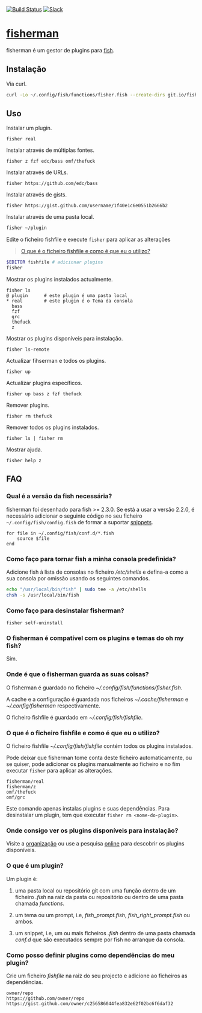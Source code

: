 [slack-link]: https://fisherman-wharf.herokuapp.com/
[slack-badge]: https://fisherman-wharf.herokuapp.com/badge.svg
[travis-link]: https://travis-ci.org/fisherman/fisherman
[travis-badge]: https://img.shields.io/travis/fisherman/fisherman.svg

[organização]: https://github.com/fisherman
[fish]: https://github.com/fish-shell/fish-shell
[fisherman]: http://fisherman.sh
[online]: http://fisherman.sh/#search

[![Build Status][travis-badge]][travis-link]
[![Slack][slack-badge]][slack-link]

# [fisherman]

fisherman é um gestor de plugins para [fish].

## Instalação

Via curl.

```sh
curl -Lo ~/.config/fish/functions/fisher.fish --create-dirs git.io/fisherman
```

## Uso

Instalar um plugin.

```
fisher real
```

Instalar através de  múltiplas fontes.

```
fisher z fzf edc/bass omf/thefuck
```

Instalar através de URLs.

```
fisher https://github.com/edc/bass
```

Instalar através de gists.

```
fisher https://gist.github.com/username/1f40e1c6e0551b2666b2
```

Instalar através de uma pasta local.

```sh
fisher ~/plugin
```

Edite o ficheiro fishfile e execute `fisher` para aplicar as alterações

> [O que é o ficheiro fishfile e como é que eu o utilizo?](#6-o-que-é-o-ficheiro-fishfile-e-como-é-que-eu-o-utilizo)

```sh
$EDITOR fishfile # adicionar plugins
fisher
```

Mostrar os plugins instalados actualmente.

```ApacheConf
fisher ls
@ plugin      # este plugin é uma pasta local
* real        # este plugin é o Tema da consola
  bass
  fzf
  grc
  thefuck
  z
```

Mostrar os plugins disponíveis para instalação.

```
fisher ls-remote
```

Actualizar fihserman e todos os plugins.

```
fisher up
```

Actualizar plugins específicos.

```
fisher up bass z fzf thefuck
```

Remover plugins.

```
fisher rm thefuck
```

Remover todos os plugins instalados.

```
fisher ls | fisher rm
```

Mostrar ajuda.

```
fisher help z
```

## FAQ

### Qual é a versão da fish necessária?

fisherman foi desenhado para fish >= 2.3.0. Se está a usar a versão 2.2.0, é necessário adicionar o seguinte código no seu ficheiro `~/.config/fish/config.fish` de formar a suportar [snippets](#8-o-que-é-um-plugin).

```fish
for file in ~/.config/fish/conf.d/*.fish
    source $file
end
```

### Como faço para tornar fish a minha consola predefinida?

Adicione fish à lista de consolas no ficheiro */etc/shells* e defina-a como a sua consola por omissão usando os seguintes comandos.

```sh
echo "/usr/local/bin/fish" | sudo tee -a /etc/shells
chsh -s /usr/local/bin/fish
```

### Como faço para desinstalar fisherman?
```fish
fisher self-uninstall
```

### O fisherman é compatível com os plugins e temas do oh my fish?

Sim.

### Onde é que o fisherman guarda as suas coisas?

O fisherman é guardado no ficheiro *~/.config/fish/functions/fisher.fish*.

A cache e a configuração é guardada nos ficheiros *~/.cache/fisherman* e *~/.config/fisherman* respectivamente.

O ficheiro fishfile é guardado em *~/.config/fish/fishfile*.

### O que é o ficheiro fishfile e como é que eu o utilizo?

O ficheiro fishfile *~/.config/fish/fishfile* contém todos os plugins instalados.

Pode deixar que fisherman tome conta deste ficheiro automaticamente, ou se quiser, pode adicionar os plugins manualmente ao ficheiro e no fim executar `fisher` para aplicar as alterações.

```
fisherman/real
fisherman/z
omf/thefuck
omf/grc
```

Este comando apenas instalas plugins e suas dependências. Para desinstalar um plugin, tem que executar `fisher rm <nome-do-plugin>`.

### Onde consigo ver os plugins disponíveis para instalação?

Visite a [organização] ou use a pesquisa [online] para descobrir os plugins disponíveis.

### O que é um plugin?

Um plugin é:

1. uma pasta local ou repositório git com uma função dentro de um ficheiro *.fish* na raiz da pasta ou repositório ou dentro de uma pasta chamada *functions*.

2. um tema ou um prompt, i.e, *fish_prompt.fish*, *fish_right_prompt.fish* ou ambos.

3. um snippet, i.e, um ou mais ficheiros *.fish* dentro de uma pasta chamada *conf.d* que são executados sempre por fish no arranque da consola.

### Como posso definir plugins como dependências do meu plugin?

Crie um ficheiro *fishfile* na raiz do seu projecto e adicione ao ficheiros as dependências.

```fish
owner/repo
https://github.com/owner/repo
https://gist.github.com/owner/c256586044fea832e62f02bc6f6daf32
```
